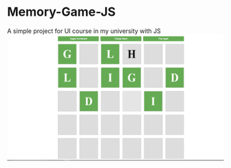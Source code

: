 # Memory-Game-JS
A simple project for UI course in my university with JS
![App Screenshot](screenshots/main.png)
